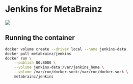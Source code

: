 # Jenkins for MetaBrainz

![](https://cloud.githubusercontent.com/assets/460525/20229468/df585590-a856-11e6-8cb4-c7856e67d168.png)

## Running the container

```bash
docker volume create --driver local --name jenkins-data
docker pull metabrainz/jenkins
docker run \
    --publish 80:8080 \
    --volume jenkins-data:/var/jenkins_home \
    --volume /var/run/docker.sock:/var/run/docker.sock \
    metabrainz/jenkins
```
